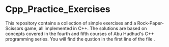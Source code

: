 # Cpp_Practice_Exercises
This repository contains a collection of simple exercises and a Rock-Paper-Scissors game, all implemented in C++. The solutions are based on concepts covered in the fourth and fifth courses of Abu Hudhud's C++ programming series.
You will find the qustion in the first line of the file .
